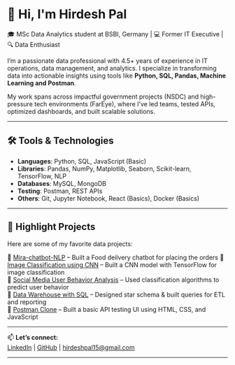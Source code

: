 # 👋 Hi, I'm Hirdesh Pal

🎓 MSc Data Analytics student at BSBI, Germany | 💻 Former IT Executive | 🔍 Data Enthusiast

I’m a passionate data professional with 4.5+ years of experience in IT operations, data management, and analytics. I specialize in transforming data into actionable insights using tools like **Python, SQL, Pandas, Machine Learning and Postman**.

My work spans across impactful government projects (NSDC) and high-pressure tech environments (FarEye), where I’ve led teams, tested APIs, optimized dashboards, and built scalable solutions.

---

## 🛠️ Tools & Technologies
- **Languages**: Python, SQL, JavaScript (Basic)
- **Libraries**: Pandas, NumPy, Matplotlib, Seaborn, Scikit-learn, TensorFlow, NLP
- **Databases**: MySQL, MongoDB
- **Testing**: Postman, REST APIs
- **Others**: Git, Jupyter Notebook, React (Basics), Docker (Basics)

---

## 📌 Highlight Projects
Here are some of my favorite data projects:

🔹 [Mira-chatbot-NLP](https://github.com/Hirdeshpal15) – Built a Food deilvery chatbot for placing the orders
🔹 [Image Classification using CNN](https://github.com/Hirdeshpal15) – Built a CNN model with TensorFlow for image classification  
🔹 [Social Media User Behavior Analysis](https://github.com/Hirdeshpal15) – Used classification algorithms to predict user behavior  
🔹 [Data Warehouse with SQL](https://github.com/Hirdeshpal15) – Designed star schema & built queries for ETL and reporting  
🔹 [Postman Clone](https://github.com/Hirdeshpal15) – Built a basic API testing UI using HTML, CSS, and JavaScript  

---

📫 **Let’s connect:**  
[LinkedIn](https://www.linkedin.com/in/hirdesh-pal-1a5445166) | [GitHub](https://github.com/Hirdeshpal15) | hirdeshpal15@gmail.com

---

